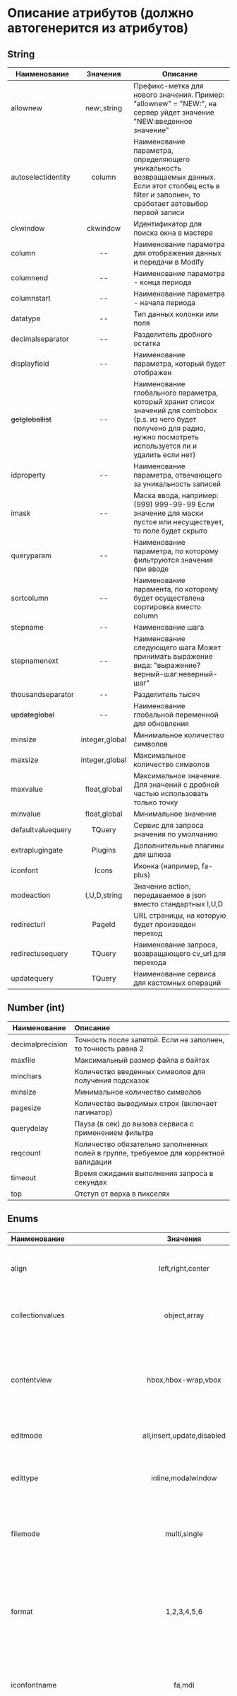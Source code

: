 # Описание атрибутов (должно автогенерится из атрибутов)

## String

|Наименование|Значения|Описание|
|-|:-:|-|
|allownew|new:,string|Префикс-метка для нового значения. Пример: "allownew" = "NEW:", на сервер уйдет значение "NEW:введенное значение"|
|autoselectidentity|column|Наименование параметра, определяющего уникальность возвращаемых данных.  Если этот столбец есть в filter и заполнен, то сработает автовыбор первой записи|
|ckwindow|ckwindow|Идентификатор для поиска окна в мастере|
|column|--|Наименование параметра для отображения данных и передачи в Modify|
|columnend|--|Наименование параметра - конца периода|
|columnstart|--|Наименование параметра - начала периода|
|datatype|--|Тип данных колонки или поля|
|decimalseparator|--|Разделитель дробного остатка|
|displayfield|--|Наименование параметра, который будет отображен|
|~~getgloballist~~|--|Наименование глобального параметра, который хранит список значений для combobox (p.s. из чего будет получено для радио, нужно посмотреть используется ли и удалить если нет)|
|idproperty|--|Наименование параметра, отвечающего за уникальность записей|
|imask|--|Маска ввода, например: (999) 999-99-99   Если значение для маски пустое или несуществует, то поле будет скрыто|
|queryparam|--|Наименование параметра, по которому фильтруются значения при вводе|
|sortcolumn|--|Наименование парамента, по которому будет осуществлена сортировка вместо column|
|stepname|--|Наименование шага|
|stepnamenext|--|Наименование следующего шага Может принимать выражение вида: "выражение?верный-шаг:неверный-шаг"|
|thousandseparator|--|Разделитель тысяч|
|~~updateglobal~~|--|Наименование глобальной переменной для обновления|
|minsize|integer,global|Минимальное количество символов|
|maxsize|integer,global|Максимальное количество символов|
|maxvalue|float,global|Максимальное значение. Для значений с дробной частью использовать только точку|
|minvalue|float,global|Минимальное значение|
|defaultvaluequery|TQuery|Сервис для запроса значения по умолчанию|
|extraplugingate|Plugins|Дополнительные плагины для шлюза|
|iconfont|Icons|Иконка (например, fa-plus)|
|modeaction|I,U,D,string|Значение action, передаваемое в json вместо стандартных I,U,D|
|redirecturl|PageId|URL страницы, на которую будет произведен переход|
|redirectusequery|TQuery|Наименование запроса, возвращающего cv_url для перехода|
|updatequery|TQuery|Наименование сервиса для кастомных операций|


## Number (int)

|Наименование|Описание|
|-|:-|
|decimalprecision|Точность после запятой. Если не заполнен, то точность равна 2|
|maxfile|Максимальный размер файла в байтах|
|minchars|Количество введенных символов для получения подсказок|
|minsize|Минимальное количество символов|
|pagesize|Количество выводимых строк (включает пагинатор)|
|querydelay|Пауза (в сек) до вызова сервиса с применением фильтра|
|reqcount|Количество обязательно заполненных полей в группе, требуемое для корректной валидации|
|timeout|Время ожидания выполнения запроса в секундах|
|top|Отступ от верха в пикселях|

## Enums

|Наименование|Значения|Описание|
|-|:-:|-|
|align|left,right,center|Расположение текста: left - слева, center - по центру, right - справа|
|collectionvalues|object,array|Тип сбора значений: object - виде объекта array - массив строк|
|contentview|hbox,hbox-wrap,vbox|Вид наполнения: hbox: горизонтальное hbox-wrap: горизонтальное с переносом на следующую строку vbox: вертикальное|
|editmode|all,insert,update,disabled|Режим добавления/редактирования|
|edittype|inline,modalwindow|Режим добавления/редактирования: inline - в строке; modalwindow - в модальном окне|
|filemode|multi,single|Вариант выбора файлов для загрузки. multi - несколько файлов, single - по одному.|
|format|1,2,3,4,5,6|Формат данных Для дат номер от 1-6: 1 - ГГГГ 2 - МММ ГГГГ 3 - ДД.ММ.ГГГГ 4 - ДД.ММ.ГГГГ ЧЧ:00 5 - ДД.ММ.ГГГГ ЧЧ:МИ 6 - ДД.ММ.ГГГГ ЧЧ:МИ:CC|
|iconfontname|fa,mdi|Наименование класса или наименование колонки при динамике|
|localization|meta,message,static|Установка значение из локализационного пакета. Возможные значения: meta, message|
|mode|1,2,3,4,6,7,8|Тип операции 1 - Добавление 2 - Редактирование 3 - Удаление 4 - Вызов сервиса из атрибута updatequery 6 - Режим клонирования значений 7 - Режим выгрузки файла 8 - Режим загрузки файла|
|orderdirection|ASC,DESC|Направление сортировки: ASC / DESC|
|position|fixed,absolute,relative,static,sticky,top,bottom,window,theme,inside|Позиция компонента|
|querymode|remote,local|Режим вызова сервиса: remote или local|
|typeiframe|URL,HTML|Формат возвращаемого значения с сервиса. Значения: "URL", "HTML". Допускаются условия с учетом глобальных переменных.|
|uitype|1,2,3,4,5,6,7,8,11,12,14|Тип вида кнопки: 1-primary 2-secondary, 3 - inherit, 4 - add, 5- save, 6 - cancel, 7 - gridbutton, 8 - collector, 11 - primarytheme, 12 - secondarytheme, 14 - search|
|wintype|narrow,default,wide,xwide,xlwide,fullscreen|Тип окна (влияет на ширину окна): narrow: 500px, default: 800px, wide: 1000px, xwide: 1200px, xlwide: 1600px, fullscreen|

## Boolean

|Наименование|Описание|
|-|:-|
|autoload|Признак автозагрузки сервиса|
|btnaudit|Отображение кнопки "Информация"|
|btncollectorall|Признак сбора статических кнопок в коллектор|
|btndelete|Отображение кнопки "Удалить"|
|btnexcel|Отображение кнопки "Экспорт в Excel"|
|btnfilter|Признак доступности фильтрации по колонке  True - фильтрация включена  False - фильтрация выключена|
|btnrefresh|Отображение кнопки "Обновить"|
|btnsettings|Отображение кнопки "Настройки"|
|checkaddmore|Признак "Добавить еще"|
|collapsed|Свернута ли панель при инициализации  true = свернута|
|collapsible|Признак возможности сворачивания панели true/false|
|disabled|Признак блокировки объекта при инициализации true-блокирован|
|disabledemptymaster|Признак блокировки, если мастер вернул пустое значение|
|dynamicfilter|Признак автоматического применения фильтра|
|dynamicicon|Признак изменения вида иконки от данных|
|editmodepanel|Режим редактирования дочерних элементов true = включен|
|filtervaluessave|Признак сохранения данных фильтра в кеше|
|hidden|Признак скрытия объекта при инициализации true-скрыт|
|hideactions|Признак скрытия всех кнопок (true/false)|
|noglobalmask|Признак отключения глобального лоадера при загрузке сервиса|
|onlyicon|Отображается только иконка кнопки (true/false)|
|refreshallrecords|Признак перезагрузки всех данных после сохранения/обновления.   false - после сохранения/обновления запись подгружается одна без перезагрузки всего списка   true - список перегружается полнстью, при этом сама запись может не показать, если не попала под фильтр или пагинацию|
|reloadmaster|Признак обновления родителя по мастеру|
|reqsel|Признак зависимости от мастера (true/false)|
|required|Признак обязательности заполнения|
|resizable|Признак доступности изменения ширины объекта (true/false)|
|rootvisible|Отображение корня|
|splitter|Признак отображения сплиттера (true/false)|
|visible|Признак отображения колонки|
|winreloadstores|Обновления связанных сторов (таблиц, панелей) при закрытии модального окна|

## Localization

|Наименование|Описание|
|-|:-|
|confirmquestion|Вопрос на подтверждение операции|
|currencysign|Подпись для отображения Пример: к деньгам добавляем " руб."|
|info|Дополнительная информация для полей ввода|
|tipmsg|Подсказка у кнопки|
|title|Заголовок|

## Custom
|Наименование|Тип|Значеня|Вид отображения|Описание|
|-|:-:|:-:|-|-|
|columnsfilter|array|string|repeater|Список полей, по которым будет происходит фильтрация данных. Перечисление через запятую без пробела|
|filetypes|array|string|repeater|Тип документа, доступный для выбора при mode = 8. Пример: pdf,docs,doc|
|getglobal|array|string-string|repeater|Наименование глобального параметра, который хранит значение для объекта|
|getglobaltostore|array|string-string|repeater|Список глобальных переменных(через запятую), передаваемых в filter сервиса на объекте.  Пример: Если указать gck_mo, то положит в json.filter.gck_mo Если указать gck_mo=ck_mo, то положит в json.filter.ck_mo|
|getmastervalue|object|string-string|Нет компонента|Наименование параметра из мастера, который будет передан в json в виде "master": {"наименование_параметра":"значение"}|
|regexp|string|regex|new field: regex|Регулярное выражение для проверки введенного значения|
|setglobal|array|string-string|repeater|Наименование глобальной переменной. Должно начинаться с g|
|setrecordtoglobal|array|string-string|repeater|Наименование глобалки в которую добавляется выбранная строка.|
|stylerules|object|string-string|Нет компонента|Правила применения стилей для колонок.  Нужно возвращать валидный объект вида `{"color": "red"}`|
|valuefield|array|string-string|repeater|Наименование параметра из внутреннего сервиса, значение которого будет передано для дальнейшей обработки|


## Computed
|Наименование|Описание|
|-|-|
|activerules|Правила для выбора активного элемента|
|disabledrules|Правила отображения объекта. Если правило вернет true, то объект станет неактивным. Синтаксис: == - равно != - не равно '>' - больше '<' - меньше '&&' - и '||' - или Пример: gck_mo>1   // если глобальная переменная gck_mo больше 1, то поле заблокируется|
|maxselected|Максимальное возможное количество выбранных элементов|
|hiddenrules|Правила отображения объекта. Если правило вернет true, то объект скрывается. Синтаксис: == - равно != - не равно '>' - больше '<' - меньше '&&' - и '||' - или Пример: gck_mo>1   // если глобальная переменная gck_mo больше 1, то поле скроется|
|readonlyrules|Правила отображения объекта. Если правило вернет true, то объект перейдет в режим "Только чтение".  Синтаксис: == - равно != - не равно '>' - больше '<' - меньше '&&' - и '||' - или Пример: gck_mo>1   // если глобальная переменная gck_mo больше 1, то объект перейдет в режим "только чтение"|
|reqcountrules|Правила для изменения количества обязательно заполненных полей в группе. Имеет приоритет над reqcount|
|requiredrules|Правила обязательности объекта. Только глобальные переменные.  Синтаксис: == - равно != - не равно '>' - больше '<' - меньше '&&' - и '||' - или Пример: gck_mo>1   // если глобальная переменная gck_mo больше 1, то поле станет обязательным|

## CSSMeasure
|Наименование|Описание|
|-|-|
|height|Статическая высота в пикселях (px)|
|maxheight|Максимальная высота (px)|
|minheight|Минимальная высота|
|pickerheight|Высота выпадающей таблицы/списка. По умолчанию 390|
|pickerwidth|Ширина выпадающей таблицы/списка|
|tabwidth|Ширина Tab Panel|
|contentwidth|Ширина вложенных полей. Целое число от 1% до 100%. Обязательно добавлять %.|
|width|Ширина поля. Целое число от 1% до 100%. Обязательно добавлять %.|

## Зависимые
|Наименование|Возможные типы,значения|Описание|
|-|-|-|
|defaultvalue|string,##first##,##alwaysfirst##",true/false,sysdate|Значение по умолчанию CheckBox: true/false DateField: sysdate - текущее время или дата в формате ISO 8601 2005-08-09T18:31:42 для выбора первой записи указать значение "##first##"  для выбора первой записи всегда - указать значение "##alwaysfirst##"|
|handler|string|Обработчик в ExtJS onCreateChildWindowMaster - для вызова окна при создании onRowCreateChildWindowMaster - для вызова окна при редактировании onSimpleSaveWindow - сохранение данных по кнопке для модального окна onCloseWindow - закрытие модального окна onCloseWindowSilent - закрытие модального окна без сообщения onPrintHandleOnline - Онлайн печать onPrintHandleOffline - Отложенная печать free - общий обработчик для передачи данных в сервис|
|orderproperty|column|Наименование параметра, по которому осуществляется сортировка при инициализации|
